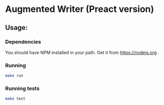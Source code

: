 # Augmented Writer (Preact version)

## Usage:

### Dependencies

You should have NPM installed in your path. Get it from https://nodejs.org .

### Running

```bash
make run
```

### Running tests

```bash
make test
```
